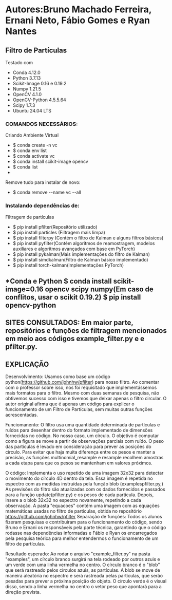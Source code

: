 # Autores:Bruno Machado Ferreira, Ernani Neto, Fábio Gomes e Ryan Nantes
## Filtro de Partículas

Testado com
- Conda 4.12.0
- Python 3.7.13
- Scikit-Image 0.16 e 0.19.2
- Numpy 1.21.5
- OpenCV 4.1.0
- OpenCV-Python 4.5.5.64
- Scipy 1.7.3
- Ubuntu 24.04 LTS

### COMANDOS NECESSÁRIOS:
Criando Ambiente Virtual
- $ conda create -n vc
- $ conda env list
- $ conda activate vc
- $ conda install scikit-image opencv
- $ conda list
- 
Remove tudo para instalar de novo:
- $ conda remove --name vc --all

### Instalando dependências de:
Filtragem de partículas
- $ pip install pfilter(Repositório utilizado)
- $ pip install particles (Filtragem mais limpa)
- $ pip install filterpy (Contém o filtro de Kalman e alguns filtros básicos)
- $ pip install pyfilter(Contém algoritmos de reamostragem, modelos auxiliares e algoritmos avançados com base em PyTorch)
- $ pip install pykalman(Mais implementações do filtro de Kalman)
- $ pip install simdkalman(Filtro de Kalman básico implementado)	
- $ pip install torch-kalman(Implementações PyTorch)

*Conda e Python
$ conda install scikit-image=0.16 opencv scipy numpy(Em caso de conflitos, usar o scikit 0.19.2)
$ pip install opencv-python
----------------------------
SITES CONSULTADOS:
Em maior parte, repositórios e funções de filtragem mencionados em meio aos códigos example_filter.py e e pfilter.py.
------------
EXPLICAÇÃO
------------
Desenvolvimento: Usamos como base um código python(https://github.com/johnhw/pfilter) para nosso filtro. Ao comentar com o professor sobre isso, nos foi requisitado que implementássemos mais formatos para o filtro. Mesmo com duas semanas de pesquisa, não obtivemos sucesso com isso e tivemos que deixar apenas o filtro circular. O autor original afirma que é apenas um código para explicar o funcionamento de um Filtro de Partículas, sem muitas outras funções acrescentadas.

Funciomanento: 
O filtro usa uma quantidade determinada de partículas e ruídos para desenhar dentro do formato implementado de dimensões fornecidas no código. No nosso caso, um círculo. O objetivo é computar como a figura se move a partir de observações parciais com ruído. O peso das partículas é levado em consideração para prever as posições do círculo.
Para evitar que haja muita diferença entre os pesos e manter a precisão, as funções multinomial_resample e resample recolhem amostras a cada etapa para que os pesos se mantenham em valores próximos.

O código:
Implementa o uso repetido de uma imagem 32x32 para detectar o movimento do círculo 4D dentro da tela. Essa imagem é repetida no espectro com as medidas instruídas pela função blob (examplespfilter.py,)
As previsões do filtro são atualizadas com os dados fornecidos e passados para a função update(pfilter.py) e os pesos de cada partícula. Depois, insere a o blob 32x32 no espectro novamente, repetindo a cada observação.
A pasta "equacoes" contém uma imagem com as equações matemáticas usadas no filtro de partículas, obtida no repositório https://github.com/johnhw/pfilter
Separação de funções: Todos os alunos fizeram pesquisas e contribuiram para o funcionamento do código, sendo Bruno e Ernani os responsáveis pela parte técnica, garantindo que o código rodasse nas dependências informadas e Fábio e Ryan os encarregados pela pesquisa teórica para melhor entendermos o funcionamento de um filtro de partículas.

Resultado esperado:
Ao rodar o arquivo "example_filter.py" na pasta "examples", um círculo branco surgirá na tela rodeado por outros azuis e um verde com uma linha vermelha no centro.
O círculo branco é o "blob" que será rastreado pelos círculos azuis, as partículas.
A blob se move de maneira aleatória no espectro e será rastreada pelas partículas, que serão pesadas para prever a próxima posição do objeto. O círculo verde é o visual disso, sendo a linha vermelha no centro o vetor peso que apontará para a direção prevista.
